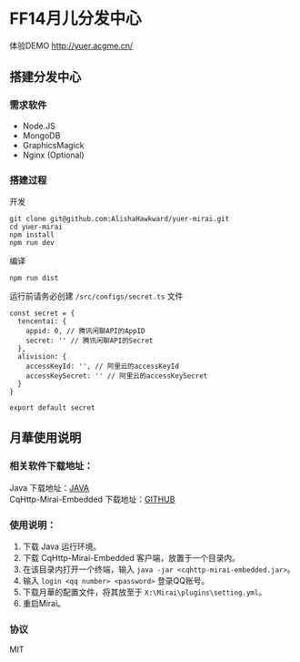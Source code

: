 # FF14月儿分发中心

体验DEMO http://yuer.acgme.cn/

## 搭建分发中心

### 需求软件

+ Node.JS
+ MongoDB
+ GraphicsMagick
+ Nginx (Optional)

### 搭建过程

开发
```
git clone git@github.com:AlishaHawkward/yuer-mirai.git
cd yuer-mirai
npm install
npm run dev
```

编译
```
npm run dist
```

运行前请务必创建 `/src/configs/secret.ts` 文件
```
const secret = {
  tencentai: {
    appid: 0, // 腾讯闲聊API的AppID
    secret: '' // 腾讯闲聊API的Secret
  },
  alivision: {
    accessKeyId: '', // 阿里云的accessKeyId
    accessKeySecret: '' // 阿里云的accessKeySecret
  }
}

export default secret
```

## 月華使用说明

### 相关软件下载地址：

Java 下载地址：[JAVA](https://www.java.com/)  
CqHttp-Mirai-Embedded 下载地址：[GITHUB](https://github.com/yyuueexxiinngg/cqhttp-mirai/tree/embedded)

### 使用说明：
1. 下载 Java 运行环境。
2. 下载 CqHttp-Mirai-Embedded 客户端，放置于一个目录内。
3. 在该目录内打开一个终端，输入 `java -jar <cqhttp-mirai-embedded.jar>`。
4. 输入 `login <qq number> <password>` 登录QQ账号。
5. 下载月華的配置文件，将其放至于 `X:\Mirai\plugins\setting.yml`。
6. 重启Mirai。

### 协议

MIT
